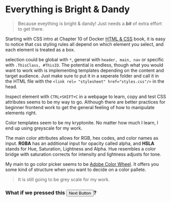 # Everything is Bright & Dandy

> Because eveything is bright & dandy! Just needs a ***bit*** of extra effort to get there. 

Starting with CSS intro at Chapter 10 of Docker [HTML & CSS](https://wtf.tw/ref/duckett.pdf) book, it is easy to notice that css styling rules all depend on which element you select, and each element is treated as a box.

selection could be global with `*`, general with `header, main, nav` or specific with `.ThisClass, #ThisID`. The potential is endless, though what you would want to work with is implementing templates depending on the content and target audience. Just make sure to put it in a seperate folder and call it in the HTML file with the `<link rel= "stylesheet" href="styles.css"/>` in the head.

Inspect element with `CTRL+SHIFT+C` in a webpage to learn, copy and test CSS attributes seems to be my way to go. Although there are better practices for beginner frontend work to get the general feeling of how to manipulate elements right.

Color templates seem to be my kryptonite. No matter how much I learn, I end up using greyscale for my work.

The main color attributes allows for RGB, hex codes, and color names as input. **RGBA** has an additional input for opacity called alpha, and **HSLA** stands for Hue, Saturation, Lightness and Alpha. Hue resembles a color bridge with saturation corrects for intensity and lightness adjusts for tone.

My main to go color picker seems to be [Adobe Color Wheel](https://color.adobe.com/create/color-wheel). It offers you some kind of structure when you want to decide on a color pallete.

> It is still going to be grey scale for my work.

### What if we pressed this [<button>Next Button</button>](https://abukhalil95.github.io/learning-journal/groovy)?
